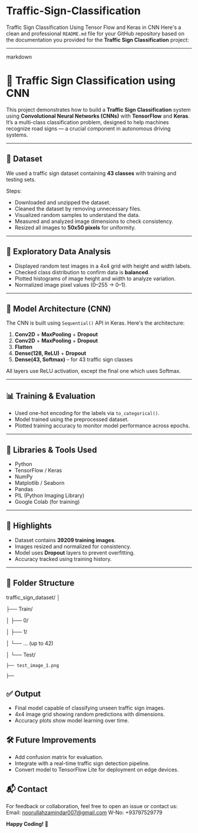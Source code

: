 # Traffic-Sign-Classification
Traffic Sign Classification Using Tensor Flow and Keras in CNN 
Here's a clean and professional `README.md` file for your GitHub repository based on the documentation you provided for the **Traffic Sign Classification** project:

---

markdown
# 🚦 Traffic Sign Classification using CNN

This project demonstrates how to build a **Traffic Sign Classification** system using **Convolutional Neural Networks (CNNs)** with **TensorFlow** and **Keras**. It’s a multi-class classification problem, designed to help machines recognize road signs — a crucial component in autonomous driving systems.

---

## 📁 Dataset

We used a traffic sign dataset containing **43 classes** with training and testing sets.

Steps:

- Downloaded and unzipped the dataset.
- Cleaned the dataset by removing unnecessary files.
- Visualized random samples to understand the data.
- Measured and analyzed image dimensions to check consistency.
- Resized all images to **50x50 pixels** for uniformity.

---

## 🧪 Exploratory Data Analysis

- Displayed random test images in a 4x4 grid with height and width labels.
- Checked class distribution to confirm data is **balanced**.
- Plotted histograms of image height and width to analyze variation.
- Normalized image pixel values (0–255 → 0–1).

---

## 🧠 Model Architecture (CNN)

The CNN is built using `Sequential()` API in Keras. Here's the architecture:

1. **Conv2D** + **MaxPooling** + **Dropout**
2. **Conv2D** + **MaxPooling** + **Dropout**
3. **Flatten**
4. **Dense(128, ReLU)** + **Dropout**
5. **Dense(43, Softmax)** – for 43 traffic sign classes

All layers use ReLU activation, except the final one which uses Softmax.

---

## 📊 Training & Evaluation

- Used one-hot encoding for the labels via `to_categorical()`.
- Model trained using the preprocessed dataset.
- Plotted training accuracy to monitor model performance across epochs.

---

## 🔧 Libraries & Tools Used

- Python
- TensorFlow / Keras
- NumPy
- Matplotlib / Seaborn
- Pandas
- PIL (Python Imaging Library)
- Google Colab (for training)

---

## 📌 Highlights

- Dataset contains **39209 training images**.
- Images resized and normalized for consistency.
- Model uses **Dropout** layers to prevent overfitting.
- Accuracy tracked using training history.

---

## 📂 Folder Structure


traffic_sign_dataset/
│

├── Train/

│   ├── 0/

│   ├── 1/

│   └── ...  (up to 42)

│
└── Test/

    ├── test_image_1.png
    
    ├── 

    




## ✅ Output

- Final model capable of classifying unseen traffic sign images.
- 4x4 image grid showing random predictions with dimensions.
- Accuracy plots show model learning over time.



## 🛠 Future Improvements

- Add confusion matrix for evaluation.
- Integrate with a real-time traffic sign detection pipeline.
- Convert model to TensorFlow Lite for deployment on edge devices.



## 📬 Contact

For feedback or collaboration, feel free to open an issue or contact us:
Email: noorullahzamindar007@gmail.com
W-No: +93797529779



**Happy Coding! 🚀**

